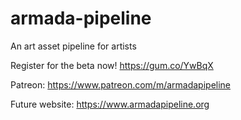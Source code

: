 # armada-pipeline
An art asset pipeline for artists

Register for the beta now! https://gum.co/YwBqX

Patreon: https://www.patreon.com/m/armadapipeline

Future website: https://www.armadapipeline.org
